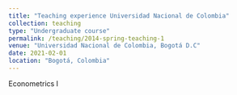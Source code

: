 ```yaml
---
title: "Teaching experience Universidad Nacional de Colombia"
collection: teaching
type: "Undergraduate course"
permalink: /teaching/2014-spring-teaching-1
venue: "Universidad Nacional de Colombia, Bogotá D.C"
date: 2021-02-01
location: "Bogotá, Colombia"
---
```


 Econometrics I
